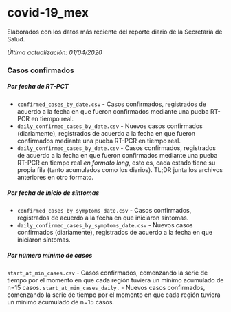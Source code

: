 # covid-19_mex

Elaborados con los datos más reciente del reporte diario de la Secretaría de Salud.

_Última actualización: 01/04/2020_

### Casos confirmados

##### Por fecha de RT-PCT
* `confirmed_cases_by_date.csv` - Casos confirmados, registrados de acuerdo a la fecha en que fueron confirmados mediante una pueba RT-PCR en tiempo real.
* `daily_confirmed_cases_by_date.csv` - Nuevos casos confirmados (diariamente), registrados de acuerdo a la fecha en que fueron confirmados mediante una pueba RT-PCR en tiempo real.
* `daily_confirmed_cases_by_date.csv` - Casos confirmados, registrados de acuerdo a la fecha en que fueron confirmados mediante una pueba RT-PCR en tiempo real *en formato long*, esto es, cada estado tiene su propia fila (tanto acumulados como los diarios). TL;DR junta los archivos anteriores en otro formato.

##### Por fecha de inicio de síntomas
* `confirmed_cases_by_symptoms_date.csv` - Casos confirmados, registrados de acuerdo a la fecha en que iniciaron síntomas.
* `daily_confirmed_cases_by_symptoms_date.csv` - Nuevos casos confirmados (diariamente), registrados de acuerdo a la fecha en que iniciaron síntomas.

##### Por número mínimo de casos
`start_at_min_cases.csv` - Casos confirmados, comenzando la serie de tiempo por el momento en que cada región tuviera un mínimo acumulado de n=15 casos.
`start_at_min_cases_daily.` - Nuevos casos confirmados, comenzando la serie de tiempo por el momento en que cada región tuviera un mínimo acumulado de n=15 casos.